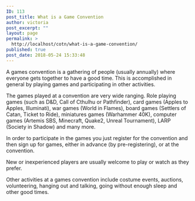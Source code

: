 ```yaml
---
ID: 113
post_title: What is a Game Convention
author: victoria
post_excerpt: ""
layout: page
permalink: >
  http://localhost/cotn/what-is-a-game-convention/
published: true
post_date: 2018-05-24 15:33:48
---
```

<span style="font-weight: 400;">A games convention is a gathering of people (usually annually) where everyone gets together to have a good time. This is accomplished in general by playing games and participating in other activities.</span>

<span style="font-weight: 400;">The games played at a convention are very wide ranging. Role playing games (such as D&amp;D, Call of Cthulhu or Pathfinder), card games (Apples to Apples, Illuminati), war games (World in Flames), board games (Settlers of Catan, Ticket to Ride), miniatures games (Warhammer 40K), computer games (Artemis SBS, Minecraft, Quake2, Unreal Tournament), LARP (Society in Shadow) and many more.</span>

<span style="font-weight: 400;">In order to participate in the games you just register for the convention and then sign up for games, either in advance (by pre-registering), or at the convention.</span>

<span style="font-weight: 400;">New or inexperienced players are usually welcome to play or watch as they prefer.</span>

<span style="font-weight: 400;">Other activities at a games convention include costume events, auctions, volunteering, hanging out and talking, going without enough sleep and other good times.</span>